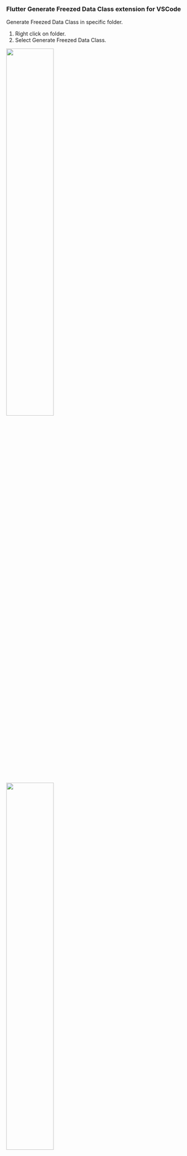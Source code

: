 ### Flutter Generate Freezed Data Class extension for VSCode

Generate Freezed Data Class in specific folder.

1. Right click on folder.
2. Select Generate Freezed Data Class.


<img src="https://i.imgur.com/siH1uoz.png" width=50%>
<img src="https://i.imgur.com/CYHavda.png" width=50%>
<img src="https://i.imgur.com/D28lUWf.png" width=50%>

